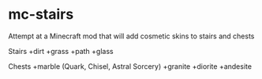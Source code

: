 # mc-stairs
Attempt at a Minecraft mod that will add cosmetic skins to stairs and chests

Stairs
+dirt
+grass
+path
+glass

Chests
+marble (Quark, Chisel, Astral Sorcery)
+granite
+diorite
+andesite
